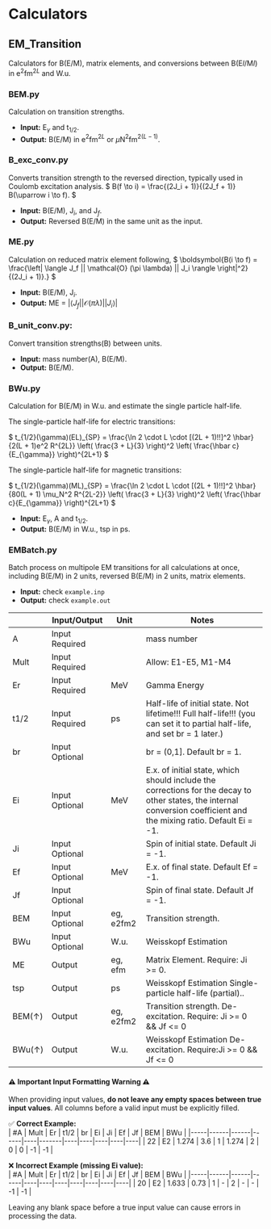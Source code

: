 # Calculators

## EM_Transition
Calculators for B(E/M), matrix elements, and conversions between B(E$`l`$/M$`l`$) in e$`^2`$fm$`^{2L}`$ and W.u.

### BEM.py
Calculation on transition strengths.
- **Input:** E$`_{\gamma}`$ and t$`_{1/2}`$.
- **Output:** B(E/M) in e$`^2`$fm$`^{2L}`$ or $`\mu`$N$`^2`$fm$`^{2(L-1)}`$.

### B_exc_conv.py
Converts transition strength to the reversed direction, typically used in Coulomb excitation analysis.
$`
B(f \to i) = \frac{(2J_i + 1)}{(2J_f + 1)} B(\uparrow i \to f).
`$
- **Input:** B(E/M), J$`_i`$, and J$`_f`$.
- **Output:** Reversed B(E/M) in the same unit as the input.

### ME.py
Calculation on reduced matrix element following,
$`
\boldsymbol{B(i \to f) = \frac{\left| \langle J_f || \mathcal{O} (\pi \lambda) || J_i \rangle \right|^2}{(2J_i + 1)}.}
`$
- **Input:** B(E/M), J$`_i`$.
- **Output:** ME = $`\left| \langle J_f || \mathcal{O} (\pi \lambda) || J_i \rangle \right|`$

### B_unit_conv.py:
Convert transition strengths(B) between units.
- **Input:** mass number(A), B(E/M).
- **Output:**  B(E/M).

### BWu.py
Calculation for B(E/M) in W.u. and estimate the single particle half-life.

The single-particle half-life for electric transitions:

$`
t_{1/2}(\gamma)(EL)_{SP} = \frac{\ln 2 \cdot L \cdot [(2L + 1)!!]^2 \hbar}
{2(L + 1)e^2 R^{2L}} 
\left( \frac{3 + L}{3} \right)^2 
\left( \frac{\hbar c}{E_{\gamma}} \right)^{2L+1}
`$

The single-particle half-life for magnetic transitions:

$`
t_{1/2}(\gamma)(ML)_{SP} = \frac{\ln 2 \cdot L \cdot [(2L + 1)!!]^2 \hbar}
{80(L + 1) \mu_N^2 R^{2L-2}} 
\left( \frac{3 + L}{3} \right)^2 
\left( \frac{\hbar c}{E_{\gamma}} \right)^{2L+1}
`$

- **Input:** E$`_{\gamma}`$, A and t$`_{1/2}`$.
- **Output:** B(E/M) in W.u., tsp in ps. 


### EMBatch.py
Batch process on multipole EM transitions for all calculations at once, including B(E/M) in 2 units, reversed B(E/M) in 2 units, matrix elements.
- **Input:** check `example.inp`
- **Output:** check `example.out`

|        | Input/Output   | Unit      | Notes                                                                                                                                                                 |
|--------|----------------|-----------|-----------------------------------------------------------------------------------------------------------------------------------------------------------------------|
| A      | Input Required |           | mass number                                                                                                                                                           |
| Mult   | Input Required |           | Allow: E1-E5, M1-M4                                                                                                                                                   |
| Er     | Input Required | MeV       | Gamma Energy                                                                                                                                                          |
| t1/2   | Input Required | ps        | Half-life of initial state. Not lifetime!!! Full half-life!!! (you can set it to partial half-life, and set br = 1 later.)                                            |
| br     | Input Optional |           | br = (0,1].  Default br = 1.                                                                                                                                          |
| Ei     | Input Optional | MeV       | E.x. of initial state, which should include the corrections for the decay to other states, the internal conversion coefficient and the mixing ratio. Default Ei = -1. |
| Ji     | Input Optional |           | Spin of initial state. Default Ji = -1.                                                                                                                               |
| Ef     | Input Optional | MeV       | E.x. of final state. Default Ef = -1.                                                                                                                                 |
| Jf     | Input Optional |           | Spin of final state. Default Jf = -1.                                                                                                                                 |
| BEM    | Input Optional | eg, e2fm2 | Transition strength.                                                                                                                                                  |
| BWu    | Input Optional | W.u.      | Weisskopf Estimation                                                                                                                                                  |
| ME     | Output         | eg, efm   | Matrix Element. Require: Ji >= 0.                                                                                                                                     |
| tsp    | Output         | ps        | Weisskopf Estimation Single-particle half-life (partial)..                                                                                                            |
| BEM(↑) | Output         | eg, e2fm2 | Transition strength. De-excitation. Require: Ji >= 0 && Jf <= 0                                                                                                       |
| BWu(↑) | Output         | W.u.      | Weisskopf Estimation De-excitation. Require:Ji >= 0 && Jf <= 0                                                                                                        |

#### ⚠ Important Input Formatting Warning ⚠

When providing input values, **do not leave any empty spaces between true input values**. All columns before a valid input must be explicitly filled.  

✅ **Correct Example:**  
| #A  | Mult | Er   | t1/2 | br | Ei    | Ji  | Ef | Jf | BEM | BWu |
|-----|------|------|------|----|-------|----|----|----|----|----|
| 22  | E2   | 1.274 | 3.6  | 1  | 1.274 | 2  | 0  | 0  | -1  | -1  |

❌ **Incorrect Example (missing Ei value):**  
| #A  | Mult | Er   | t1/2 | br | Ei | Ji | Ef | Jf | BEM | BWu |
|-----|------|------|------|----|----|----|----|----|----|----|
| 20  | E2   | 1.633 | 0.73 | 1  | -  | 2  | -  | -  | -1  | -1  |

Leaving any blank space before a true input value can cause errors in processing the data.

